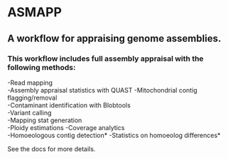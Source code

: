 # ASMAPP

## A workflow for appraising genome assemblies. 


### This workflow includes full assembly appraisal with the following methods:  
-Read mapping   
-Assembly appraisal statistics with QUAST
-Mitochondrial contig flagging/removal  
-Contaminant identification with Blobtools  
-Variant calling   
-Mapping stat generation   
-Ploidy estimations
-Coverage analytics  
-Homoeologous contig detection* 
-Statistics on homoeolog differences*

See the docs for more details.


